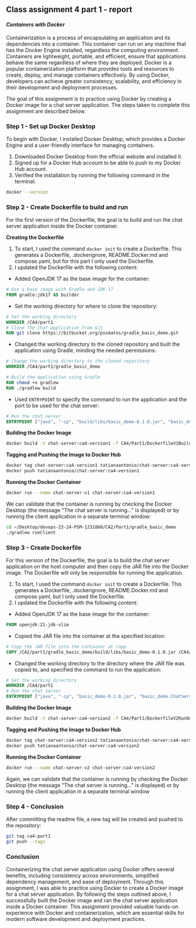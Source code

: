 ## Class assignment 4 part 1 - report
#### *Containers with Docker*
Containerization is a process of encapsulating an application and its dependencies into a container. This container can run on any machine that has the Docker Engine installed, regardless the computing environment. Containers are lightweight, portable, and efficient, ensure that applications behave the same regardless of where they are deployed.
Docker is a popular containerization platform that provides tools and resources to create, deploy, and manage containers effectively. By using Docker, developers can achieve greater consistency, scalability, and efficiency in their development and deployment processes.

The goal of this assignment is to practice using Docker by creating a Docker image for a chat server application.
The steps taken to complete this assignment are described below.

### Step 1 - Set up Docker Desktop
To begin with Docker, I installed Docker Desktop, which provides a Docker Engine and a user-friendly interface for managing containers.
1. Downloaded Docker Desktop from the official website and installed it.
2. Signed up for a Docker Hub account to be able to push to my Docker Hub account.
3. Verified the installation by running the following command in the terminal:
```bash
docker --version
```

### Step 2 - Create Dockerfile to build and run
For the first version of the Dockerfile, the goal is to build and run the chat server application inside the Docker container.

**Creating the Dockerfile**
1. To start, I used the command `docker init` to create a Dockerfile. This generates a Dockerfile, .dockerignore, README.Docker.md and compose.yaml, but for this part I only used the Dockerfile.
2. I updated the Dockerfile with the following content:
- Added OpenJDK 17 as the base image for the container:
```dockerfile
# Use a base image with Gradle and JDK 17
FROM gradle:jdk17 AS builder
```
- Set the working directory for where to clone the repository:
```dockerfile
# Set the working directory
WORKDIR /CA4/part1
# Clone the chat application from Git
RUN git clone https://bitbucket.org/pssmatos/gradle_basic_demo.git
```

- Changed the working directory to the cloned repository and built the application using Gradle, minding the needed permissions:
```dockerfile
# Change the working directory to the cloned repository
WORKDIR /CA4/part1/gradle_basic_demo

# Build the application using Gradle
RUN chmod +x gradlew
RUN ./gradlew build
```
- Used `ENTRYPOINT` to specify the command to run the application and the port to be used for the chat server:
```dockerfile
# Run the chat server
ENTRYPOINT ["java", "-cp", "build/libs/basic_demo-0.1.0.jar", "basic_demo.ChatServerApp", "59001"]
```
**Building the Docker Image**
```bash
docker build -t chat-server:ca4-version1 -f CA4/Part1/DockerfileV1BuildRun .
```
**Tagging and Pushing the Image to Docker Hub**
```bash
docker tag chat-server:ca4-version1 tatianaantonio/chat-server:ca4-version1
docker push tatianaantonio/chat-server:ca4-version1
```
**Running the Docker Container**
```bash
docker run --name chat-server-v1 chat-server:ca4-version1
```
We can validate that the container is running by checking the Docker Desktop (the message "The chat server is running..." is displayed) or by running the client application in a separate terminal window:
```bash
cd ~/Desktop/devops-23-24-PSM-1231860/CA2/Part1/gradle_basic_demo
./gradlew runClient
```


### Step 3 - Create Dockerfile 
For this version of the Dockerfile, the goal is to build the chat server application on the host computer and then copy the JAR file into the Docker image. The Dockerfile will only be responsible for running the application.

1. To start, I used the command `docker init` to create a Dockerfile. This generates a Dockerfile, .dockerignore, README.Docker.md and compose.yaml, but I only used the Dockerfile.
2. I updated the Dockerfile with the following content:
- Added OpenJDK 17 as the base image for the container:
```dockerfile
FROM openjdk:21-jdk-slim
```
- Copied the JAR file into the container at the specified location:
```dockerfile
# Copy the JAR file into the container at /app
COPY /CA2/part1/gradle_basic_demo/build/libs/basic_demo-0.1.0.jar /CA4/part1/basic_demo-0.1.0.jar
```

- Changed the working directory to the directory where the JAR file was copied to, and specified the command to run the application:
```dockerfile
# Set the working directory
WORKDIR /CA4/part1
# Run the chat server
ENTRYPOINT ["java", "-cp", "basic_demo-0.1.0.jar", "basic_demo.ChatServerApp", "59001"]
```

**Building the Docker Image**
```bash
docker build -t chat-server:ca4-version2 -f CA4/Part1/DockerfileV2RunOnly .
```
**Tagging and Pushing the Image to Docker Hub**
```bash
docker tag chat-server:ca4-version2 tatianaantonio/chat-server:ca4-version2
docker push tatianaantonio/chat-server:ca4-version2
```
**Running the Docker Container**
```bash
docker run --name chat-server-v2 chat-server:ca4-version2
```
Again, we can validate that the container is running by checking the Docker Desktop (the message "The chat server is running..." is displayed) or by running the client application in a separate terminal window

### Step 4 - Conclusion
After committing the readme file, a new tag will be created and pushed to the repository:
```bash
git tag ca4-part1
git push --tags
```

### **Conclusion**

Containerizing the chat server application using Docker offers several benefits, including consistency across environments, simplified dependency management, and ease of deployment. Through this assignment, I was able to practice using Docker to create a Docker image for a chat server application. By following the steps outlined above, I successfully built the Docker image and ran the chat server application inside a Docker container. This assignment provided valuable hands-on experience with Docker and containerization, which are essential skills for modern software development and deployment practices.